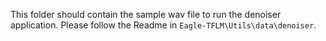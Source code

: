 This folder should contain the sample wav file to run the denoiser application.
Please follow the Readme in `Eagle-TFLM\Utils\data\denoiser`.